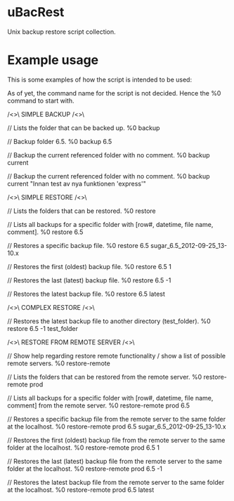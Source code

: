 uBacRest
========

Unix backup restore script collection.


Example usage
=============

This is some examples of how the script is intended to be used:

As of yet, the command name for the script is not decided. Hence the %0 command to start with.


/<>\ SIMPLE BACKUP /<>\

// Lists the folder that can be backed up.
  %0 backup

// Backup folder 6.5.
%0 backup 6.5

// Backup the current referenced folder with no comment.
%0 backup current

// Backup the current referenced folder with no comment.
%0 backup current "Innan test av nya funktionen 'express'"



/<>\ SIMPLE RESTORE /<>\

// Lists the folders that can be restored.
%0 restore

// Lists all backups for a specific folder with [row#, datetime, file name, comment].
%0 restore 6.5

// Restores a specific backup file.
%0 restore 6.5 sugar_6.5_2012-09-25_13-10.x

// Restores the first (oldest) backup file.
%0 restore 6.5 1

// Restores the last (latest) backup file.
%0 restore 6.5 -1

// Restores the latest backup file.
%0 restore 6.5 latest



/<>\ COMPLEX RESTORE /<>\

// Restores the latest backup file to another directory (test_folder).
%0 restore 6.5 -1 test_folder



/<>\ RESTORE FROM REMOTE SERVER /<>\

// Show help regarding restore remote functionality / show a list of possible remote servers.
%0 restore-remote

// Lists the folders that can be restored from the remote server.
%0 restore-remote prod

// Lists all backups for a specific folder with [row#, datetime, file name, comment] from the remote server.
%0 restore-remote prod 6.5

// Restores a specific backup file from the remote server to the same folder at the localhost.
%0 restore-remote prod 6.5 sugar_6.5_2012-09-25_13-10.x

// Restores the first (oldest) backup file from the remote server to the same folder at the localhost.
%0 restore-remote prod 6.5 1

// Restores the last (latest) backup file from the remote server to the same folder at the localhost.
%0 restore-remote prod 6.5 -1

// Restores the latest backup file from the remote server to the same folder at the localhost.
%0 restore-remote prod 6.5 latest
